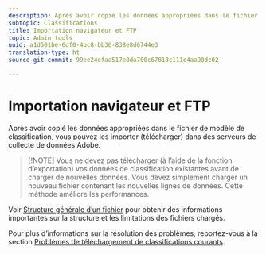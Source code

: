 ```yaml
---
description: Après avoir copié les données appropriées dans le fichier de modèle de classification, vous pouvez les importer (télécharger) dans des serveurs de collecte de données Adobe.
subtopic: Classifications
title: Importation navigateur et FTP
topic: Admin tools
uuid: a1d501be-6df0-4bc8-bb36-838e8d6744e3
translation-type: ht
source-git-commit: 99ee24efaa517e8da700c67818c111c4aa90dc02

---
```



# Importation navigateur et FTP

Après avoir copié les données appropriées dans le fichier de modèle de classification, vous pouvez les importer (télécharger) dans des serveurs de collecte de données Adobe.

> [!NOTE] Vous ne devez pas télécharger (à l’aide de la fonction d’exportation) vos données de classification existantes avant de charger de nouvelles données. Vous devez simplement charger un nouveau fichier contenant les nouvelles lignes de données. Cette méthode améliore les performances.

Voir  [Structure générale d’un fichier](/help/components/c-classifications2/c-classifications-importer/c-saint-data-files.md) pour obtenir des informations importantes sur la structure et les limitations des fichiers chargés.

Pour plus d’informations sur la résolution des problèmes, reportez-vous à la section [Problèmes de téléchargement de classifications courants](https://helpx.adobe.com/fr/analytics/kb/common-saint-upload-issues.html).
